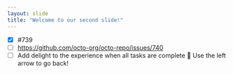 ```yaml
---
layout: slide
title: "Welcome to our second slide!"
---
```

- [x] #739
- [ ] https://github.com/octo-org/octo-repo/issues/740
- [ ] Add delight to the experience when all tasks are complete :tada:
Use the left arrow to go back!
